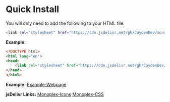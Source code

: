 # Quick Install

You will only need to add the following to your HTML file:
```bash
<link rel="stylesheet" href="https://cdn.jsdelivr.net/gh/CaydenDev/monoplex@main/monoplex.css">
```

**Example:**
```html
<!DOCTYPE html>
<html lang="en">
<head>
    <link rel="stylesheet" href="https://cdn.jsdelivr.net/gh/CaydenDev/monoplex@main/monoplex.css">
</head>
</html>
```

**Example:** 
[Example-Webpage](https://caydendev.github.io/sites/monoplex-demo.html?#)



**jsDelivr Links:**
[Monoplex-Icons](https://cdn.jsdelivr.net/gh/CaydenDev/monoplex@main/monoplex-icons.css)
[Monoplex-CSS](https://cdn.jsdelivr.net/gh/CaydenDev/monoplex@main/monoplex-1.1.0.css)